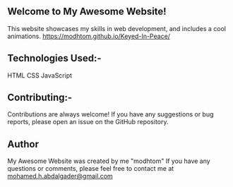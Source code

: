 ## Welcome to My Awesome Website! 

This website showcases my skills in web development, and includes a cool animations.
https://modhtom.github.io/Keyed-In-Peace/

## Technologies Used:-

HTML
CSS
JavaScript

## Contributing:-

Contributions are always welcome! If you have any suggestions or bug reports, please open an issue on the GitHub repository.

## Author
My Awesome Website was created by me "modhtom" If you have any questions or comments, please feel free to contact me at mohamed.h.abdalgader@gmail.com
